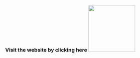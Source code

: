 
### Visit the website by clicking here  [<img src="https://i.postimg.cc/9MMQFyg6/59060d740cbeef0acff9a660.png" width="150px">](https://classical-marketing-solution-website.netlify.app/)
